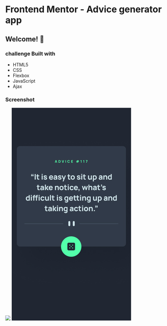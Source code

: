# Frontend Mentor - Advice generator app

## Welcome! 👋

### challenge Built with

- HTML5
- CSS
- Flexbox
- JavaScript
- Ajax

### Screenshot

![](./design/desktop-preview.jpg.jpg)
![](./design/mobile-design.jpg)
